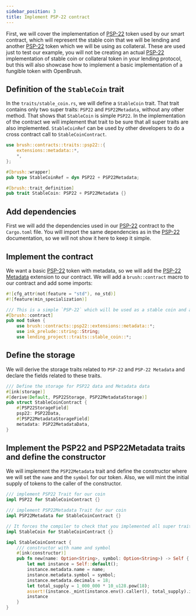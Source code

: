 ```yaml
---
sidebar_position: 3
title: Implement PSP-22 contract
---
```


First, we will cover the implementation of [PSP-22](../PSP22/psp22.md) 
token used by our smart contract, which will represent the stable coin that we will be 
lending and another [PSP-22](../PSP22/psp22.md) token which we will be 
using as collateral. These are used just to test our example, you will not be creating 
an actual [PSP-22](../PSP22/psp22.md) implementation of stable coin or collateral 
token in your lending protocol, but this will also showcase how to implement 
a basic implementation of a fungible token with OpenBrush.

## Definition of the `StableCoin` trait

In the `traits/stable_coin.rs`, we will define a `StableCoin` trait.
That trait contains only two super traits: `PSP22` and `PSP22Metadata`, without any other method.
That shows that `StableCoin` is simple `PSP22`. In the implementation of the contract
we will implement that trait to be sure that all super traits are also implemented.
`StableCoinRef` can be used by other developers to do a cross contract call to `StableCoinContract`.

```rust
use brush::contracts::traits::psp22::{
    extensions::metadata::*,
    *,
};

#[brush::wrapper]
pub type StableCoinRef = dyn PSP22 + PSP22Metadata;

#[brush::trait_definition]
pub trait StableCoin: PSP22 + PSP22Metadata {}
```

## Add dependencies

First we will add the dependencies used in our [PSP-22](../PSP22/psp22.md)
contract to the `Cargo.toml` file. You will import the same dependencies as in 
the [PSP-22](../PSP22/psp22.md) documentation, so we will not show 
it here to keep it simple.

## Implement the contract

We want a basic [PSP-22](../PSP22/psp22.md) token with metadata, 
so we will add the [PSP-22 Metadata](../PSP22/Extensions/metadata.md) 
extension to our contract. We will add a `brush::contract` macro to our contract 
and add some imports:

```rust
#![cfg_attr(not(feature = "std"), no_std)]
#![feature(min_specialization)]

/// This is a simple `PSP-22` which will be used as a stable coin and a collateral token in our lending contract
#[brush::contract]
pub mod token {
    use brush::contracts::psp22::extensions::metadata::*;
    use ink_prelude::string::String;
    use lending_project::traits::stable_coin::*;
```

## Define the storage

We will derive the storage traits related to `PSP-22` and `PSP-22 Metadata` and declare the fields related to these traits.

```rust
/// Define the storage for PSP22 data and Metadata data
#[ink(storage)]
#[derive(Default, PSP22Storage, PSP22MetadataStorage)]
pub struct StableCoinContract {
    #[PSP22StorageField]
    psp22: PSP22Data,
    #[PSP22MetadataStorageField]
    metadata: PSP22MetadataData,
}
```

## Implement the PSP22 and PSP22Metadata traits and define the constructor

We will implement the `PSP22Metadata` trait and define the constructor where we 
will set the `name` and the `symbol` for our token. Also, we will mint the 
initial supply of tokens to the caller of the constructor.

```rust
/// implement PSP22 Trait for our coin
impl PSP22 for StableCoinContract {}

/// implement PSP22Metadata Trait for our coin
impl PSP22Metadata for StableCoinContract {}

// It forces the compiler to check that you implemented all super traits
impl StableCoin for StableCoinContract {}

impl StableCoinContract {
    /// constructor with name and symbol
    #[ink(constructor)]
    pub fn new(name: Option<String>, symbol: Option<String>) -> Self {
        let mut instance = Self::default();
        instance.metadata.name = name;
        instance.metadata.symbol = symbol;
        instance.metadata.decimals = 18;
        let total_supply = 1_000_000 * 10_u128.pow(18);
        assert!(instance._mint(instance.env().caller(), total_supply).is_ok());
        instance
    }
}
```